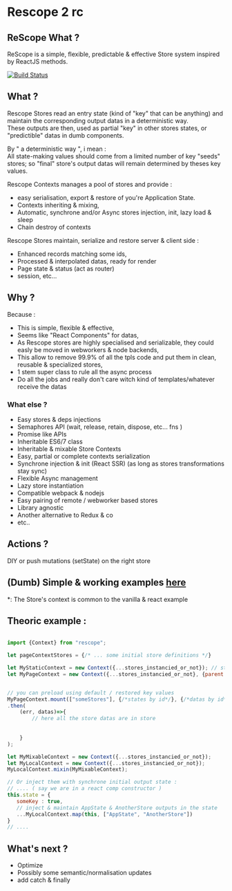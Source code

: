 # Rescope 2 rc

## ReScope What ?

ReScope is a simple, flexible, predictable \& effective Store system inspired by ReactJS methods.

[![Build Status](https://travis-ci.org/CaipiLabs/rescope.svg?branch=master)](https://travis-ci.org/CaipiLabs/Caipi)


## What ?

Rescope Stores read an entry state (kind of "key" that can be anything) and maintain the corresponding output datas in a deterministic way.<br>
These outputs are then, used as partial "key" in other stores states, or "predictible" datas in dumb components.<br>

By " a deterministic way ", i mean : <br/>
All state-making values should come from a limited number of key "seeds" stores; so "final" store's output datas will remain determined by theses key values.

Rescope Contexts manages a pool of stores and provide :
- easy serialisation, export & restore of you're Application State.
- Contexts inheriting & mixing,
- Automatic, synchrone and/or Async stores injection, init, lazy load & sleep
- Chain destroy of contexts

Rescope Stores maintain, serialize and restore server & client side :
- Enhanced records matching some ids,
- Processed & interpolated datas, ready for render
- Page state & status (act as router)
- session, etc... 

## Why ?

Because :

- This is simple, flexible & effective,
- Seems like "React Components" for datas,
- As Rescope stores are highly specialised and serializable, they could easly be moved in webworkers & node backends,
- This allow to remove 99.9% of all the tpls code and put them in clean, reusable & specialized stores, 
- 1 stem super class to rule all the async process
- Do all the jobs and really don't care witch kind of templates/whatever receive the datas
 
### What else ?

- Easy stores & deps injections
- Semaphores API (wait, release, retain, dispose, etc... fns )
- Promise like APIs
- Inheritable ES6/7 class
- Inheritable & mixable Store Contexts
- Easy, partial or complete contexts serialization
- Synchrone injection & init (React SSR) (as long as stores transformations stay sync)
- Flexible Async management
- Lazy store instantiation
- Compatible webpack & nodejs
- Easy pairing of remote / webworker based stores
- Library agnostic
- Another alternative to Redux & co
- etc..

## Actions ?

DIY or push mutations (setState) on the right store

## (Dumb) Simple \& working examples [here](src/example) 

\*: The Store's context is common to the vanilla & react example

## Theoric example :

``` jsx

import {Context} from "rescope";

let pageContextStores = {/* ... some initial store definitions */}

let MyStaticContext = new Context({...stores_instancied_or_not}); // stores are lazy instanciated on the context hashmap
let MyPageContext = new Context({...stores_instancied_or_not}, {parent:MyStaticContext});


// you can preload using default / restored key values
MyPageContext.mount(["someStores"], {/*states by id*/}, {/*datas by id*/})
.then(
    (err, datas)=>{
        // here all the store datas are in store
        
   
    }
);

let MyMixableContext = new Context({...stores_instancied_or_not});
let MyLocalContext = new Context({...stores_instancied_or_not});
MyLocalContext.mixin(MyMixableContext);

// Or inject them with synchrone initial output state :
// .... ( say we are in a react comp constructor )
this.state = {
   someKey : true,
   // inject & maintain AppState & AnotherStore outputs in the state
   ...MyLocalContext.map(this, ["AppState", "AnotherStore"])
}
// ....

```



## What's next ?

- Optimize
- Possibly some semantic/normalisation updates
- add catch & finally